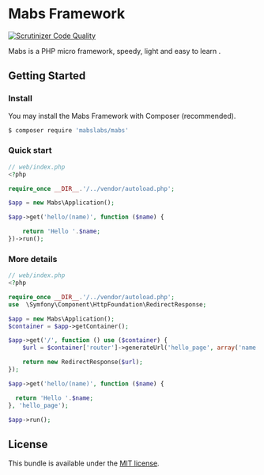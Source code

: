 # Mabs Framework

[![Scrutinizer Code Quality](https://scrutinizer-ci.com/g/mabslabs/Mabs/badges/quality-score.png?b=master)](https://scrutinizer-ci.com/g/mabslabs/Mabs/?branch=master)

Mabs is a PHP micro framework, speedy, light and easy to learn .

## Getting Started

### Install

You may install the Mabs Framework with Composer (recommended).

```bash
$ composer require 'mabslabs/mabs'
```

### Quick start


```php
// web/index.php
<?php

require_once __DIR__.'/../vendor/autoload.php';

$app = new Mabs\Application();

$app->get('hello/(name)', function ($name) {

    return 'Hello '.$name;
})->run();

```

### More details

```php
// web/index.php
<?php

require_once __DIR__.'/../vendor/autoload.php';
use  \Symfony\Component\HttpFoundation\RedirectResponse;

$app = new Mabs\Application();
$container = $app->getContainer();

$app->get('/', function () use ($container) {
    $url = $container['router']->generateUrl('hello_page', array('name' => 'World'));

    return new RedirectResponse($url);
});

$app->get('hello/(name)', function ($name) {

  return 'Hello '.$name;
}, 'hello_page');

$app->run();

```

## License

  This bundle is available under the [MIT license](LICENSE).
